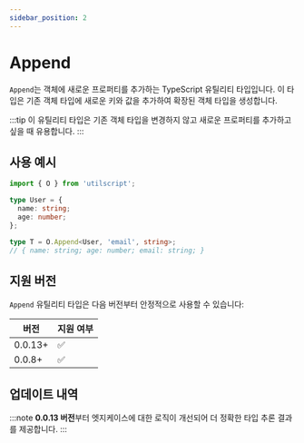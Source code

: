 ```yaml
---
sidebar_position: 2
---
```


# Append

`Append`는 객체에 새로운 프로퍼티를 추가하는 TypeScript 유틸리티 타입입니다. 이 타입은 기존 객체 타입에 새로운 키와 값을 추가하여 확장된 객체 타입을 생성합니다.

:::tip
이 유틸리티 타입은 기존 객체 타입을 변경하지 않고 새로운 프로퍼티를 추가하고 싶을 때 유용합니다.
:::

## 사용 예시

```ts
import { O } from 'utilscript';

type User = {
  name: string;
  age: number;
};

type T = O.Append<User, 'email', string>;
// { name: string; age: number; email: string; }
```

## 지원 버전

`Append` 유틸리티 타입은 다음 버전부터 안정적으로 사용할 수 있습니다:

| 버전    | 지원 여부 |
| ------- | --------- |
| 0.0.13+ | ✅        |
| 0.0.8+  | ✅        |

## 업데이트 내역

:::note
**0.0.13 버전**부터 엣지케이스에 대한 로직이 개선되어 더 정확한 타입 추론 결과를 제공합니다.
:::
